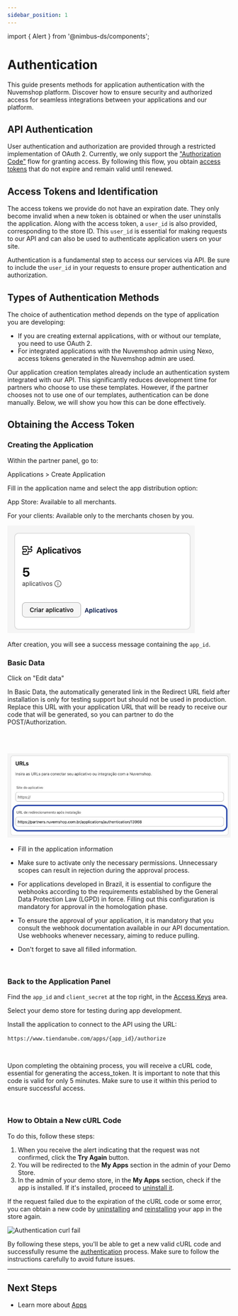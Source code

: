 ```yaml
---
sidebar_position: 1
---
```


import { Alert } from '@nimbus-ds/components';

# Authentication

This guide presents methods for application authentication with the Nuvemshop platform. Discover how to ensure security and authorized access for seamless integrations between your applications and our platform.

## API Authentication

User authentication and authorization are provided through a restricted implementation of OAuth 2. Currently, we only support the ["Authorization Code"](https://oauth.net/2/grant-types/authorization-code/) flow for granting access. By following this flow, you obtain [access tokens](https://oauth.net/2/access-tokens/) that do not expire and remain valid until renewed.

## Access Tokens and Identification

The access tokens we provide do not have an expiration date. They only become invalid when a new token is obtained or when the user uninstalls the application. Along with the access token, a `user_id` is also provided, corresponding to the store ID. This `user_id` is essential for making requests to our API and can also be used to authenticate application users on your site.

Authentication is a fundamental step to access our services via API. Be sure to include the `user_id` in your requests to ensure proper authentication and authorization.

## Types of Authentication Methods

The choice of authentication method depends on the type of application you are developing:

- If you are creating external applications, with or without our template, you need to use OAuth 2.
- For integrated applications with the Nuvemshop admin using Nexo, access tokens generated in the Nuvemshop admin are used.

Our application creation templates already include an authentication system integrated with our API. This significantly reduces development time for partners who choose to use these templates. However, if the partner chooses not to use one of our templates, authentication can be done manually. Below, we will show you how this can be done effectively.

## Obtaining the Access Token

### Creating the Application

Within the partner panel, go to:

Applications > Create Application

Fill in the application name and select the app distribution option:

App Store: Available to all merchants.

For your clients: Available only to the merchants chosen by you.

![Create Application](../../../../../static/img/en/create-aplication.png "Create Application")


After creation, you will see a success message containing the `app_id`.

### Basic Data
Click on "Edit data"

<Alert appearance="warning" title="Attention"> In Basic Data, the automatically generated link in the Redirect URL field after installation is only for testing support but should not be used in production. </Alert> <br/> Replace this URL with your application URL that will be ready to receive our code that will be generated, so you can partner to do the POST/Authorization. 

<br/> 
<br/>

![Create Application](../../../../../static/img/en/url-app.jpeg "Redirect URL")


- Fill in the application information

- Make sure to activate only the necessary permissions. Unnecessary scopes can result in rejection during the approval process.

- For applications developed in Brazil, it is essential to configure the webhooks according to the requirements established by the General Data Protection Law (LGPD) in force. Filling out this configuration is mandatory for approval in the homologation phase.

- To ensure the approval of your application, it is mandatory that you consult the webhook documentation available in our API documentation. Use webhooks whenever necessary, aiming to reduce pulling.

- Don't forget to save all filled information.

<br />

### Back to the Application Panel
Find the `app_id` and `client_secret` at the top right, in the <u>Access Keys</u> area.

Select your demo store for testing during app development.

Install the application to connect to the API using the URL:

`https://www.tiendanube.com/apps/{app_id}/authorize`

<br />

<Alert appearance="warning" title="Attention"> Upon completing the obtaining process, you will receive a cURL code, essential for generating the access_token. It is important to note that this code is valid for only 5 minutes. Make sure to use it within this period to ensure successful access. </Alert>

<br />

### How to Obtain a New cURL Code

To do this, follow these steps:

1. When you receive the alert indicating that the request was not confirmed, click the **Try Again** button.
2. You will be redirected to the **My Apps** section in the admin of your Demo Store.
3. In the admin of your demo store, in the **My Apps** section, check if the app is installed. If it's installed, proceed to [uninstall it](./overview.md#uninstalling-an-app).

If the request failed due to the expiration of the cURL code or some error, you can obtain a new code by [uninstalling](./overview.md#uninstalling-an-app) and [reinstalling](./overview.md#installing-your-app) your app in the store again.

![Authentication curl fail](../../../../../static/img/en/authentication-curl-fail.png "Authentication curl fail")

By following these steps, you'll be able to get a new valid cURL code and successfully resume the [authentication](./authentication#getting-the-access-token) process. Make sure to follow the instructions carefully to avoid future issues.

---

## Next Steps

- Learn more about [Apps](./overview.md)
